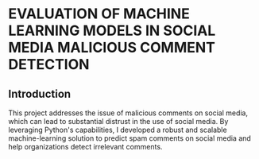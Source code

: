 # EVALUATION OF MACHINE LEARNING MODELS IN SOCIAL MEDIA MALICIOUS COMMENT DETECTION
## Introduction

This project addresses the issue of malicious comments on social media, which can lead to substantial distrust in the use of social media. By leveraging Python's capabilities, I developed a robust and scalable machine-learning solution to predict spam comments on social media and help organizations detect irrelevant comments.
